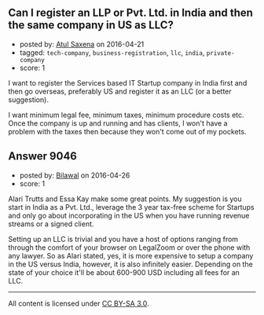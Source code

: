 ## Can I register an LLP or Pvt. Ltd. in India and then the same company in US as LLC?

- posted by: [Atul Saxena](https://stackexchange.com/users/8186379/atul-saxena) on 2016-04-21
- tagged: `tech-company`, `business-registration`, `llc`, `india`, `private-company`
- score: 1

I want to register the Services based IT Startup company in India first and then go overseas, preferably US and register it as an LLC (or a better suggestion). 

I want minimum legal fee, minimum taxes, minimum procedure costs etc. Once the company is up and running and has clients, I won't have a problem with the taxes then because they won't come out of my pockets. 



## Answer 9046

- posted by: [Bilawal](https://stackexchange.com/users/8327948/bilawal) on 2016-04-26
- score: 1

Alari Trutts and Essa Kay make some great points. My suggestion is you start in India as a Pvt. Ltd., leverage the 3 year tax-free scheme for Startups and only go about incorporating in the US when you have running revenue streams or a signed client. 

Setting up an LLC is trivial and you have a host of options ranging from through the comfort of your browser on LegalZoom or over the phone with any lawyer. So as Alari stated, yes, it is more expensive to setup a company in the US versus India, however, it is also infinitely easier. Depending on the state of your choice it'll be about 600-900 USD including all fees for an LLC. 



---

All content is licensed under [CC BY-SA 3.0](https://creativecommons.org/licenses/by-sa/3.0/).
